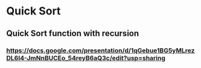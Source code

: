 # Quick Sort

## Quick Sort function with recursion

### https://docs.google.com/presentation/d/1qGebue1BG5yMLrezDL6I4-JmNnBUCEo_54reyB6aQ3c/edit?usp=sharing